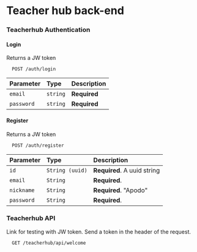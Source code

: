 # Teacher hub back-end


### Teacherhub Authentication

#### Login

Returns a JW token
```http
  POST /auth/login
```
| Parameter | Type     | Description                |
| :-------- | :------- | :------------------------- |
| `email` | `string` | **Required** |
| `password` | `string` | **Required** |

#### Register

Returns a JW token
```http
  POST /auth/register
```
| Parameter | Type     | Description                       |
| :-------- | :------- | :-------------------------------- |
| `id`      | `String (uuid)` | **Required**. A uuid string |
| `email`      | `String` | **Required**. |
| `nickname`      | `String` | **Required**. "Apodo" |
| `password`      | `String` | **Required**. |

### Teacherhub API

Link for testing with JW token.
Send a token in the header of the request.
```http
  GET /teacherhub/api/welcome
```





